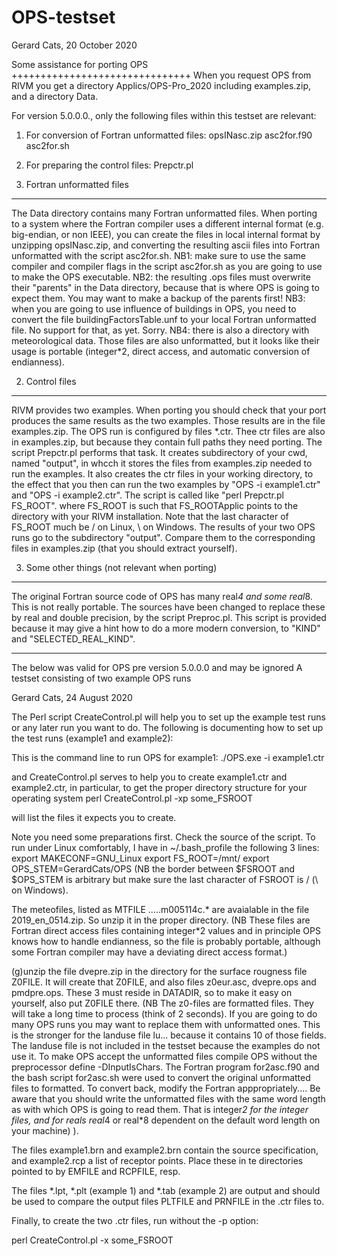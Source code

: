 # OPS-testset

Gerard Cats, 20 October 2020

Some assistance for porting OPS
+++++++++++++++++++++++++++++++
When you request OPS from RIVM you get a directory Applics/OPS-Pro_2020
including examples.zip, and a directory Data.

For version 5.0.0.0., only the following files within this testset are relevant:
1. For conversion of Fortran unformatted files:
opsINasc.zip asc2for.f90 asc2for.sh
2. For preparing the control files:
Prepctr.pl

1. Fortran unformatted files
----------------------------
The Data directory contains many Fortran unformatted files. When porting
to a system where the Fortran compiler uses a different internal format
(e.g. big-endian, or non IEEE), you can create the files in local internal
format by unzipping opsINasc.zip, and converting the resulting ascii files
into Fortran unformatted with the script asc2for.sh.
NB1: make sure to use the same compiler and compiler flags in the script asc2for.sh
as you are going to use to make the OPS executable.
NB2: the resulting .ops files must overwrite their "parents" in the
Data directory, because that is where OPS is going to expect them. You
may want to make a backup of the parents first!
NB3: when you are going to use influence of buildings in OPS, you need to
convert the file buildingFactorsTable.unf to your local Fortran unformatted file.
No support for that, as yet. Sorry.
NB4: there is also a directory with meteorological data. Those files are
also unformatted, but it looks like their usage is portable (integer*2,
direct access, and automatic conversion of endianness).

2. Control files
----------------
RIVM provides two examples. When porting you should check that your port
produces the same results as the two examples. Those results are in the
file examples.zip.
The OPS run is configured by files *.ctr. Thee ctr files are also in examples.zip, but
because they contain full paths they need porting. The script Prepctr.pl
performs that task. It creates subdirectory of your cwd, named "output", in whcch
it stores the files from examples.zip needed to run the examples. It also
creates the ctr files in your working directory, to the effect that you then
can run the two examples by "OPS -i example1.ctr" and "OPS -i example2.ctr".
The script is called like
"perl Prepctr.pl FS_ROOT".
where FS_ROOT is such that FS_ROOTApplic points to the directory with your
RIVM installation. Note that the last character of FS_ROOT much be / on Linux,
\ on Windows.
The results of your two OPS runs go to the subdirectory "output". Compare them
to the corresponding files in examples.zip (that you should extract yourself).

3. Some other things (not relevant when porting)
--------------------
The original Fortran source code of OPS has many real*4 and some real*8. This
is not really portable. The sources have been changed to replace these by
real and double precision, by the script Preproc.pl. This script is provided
because it may give a hint how to do a more modern conversion, to "KIND" and
"SELECTED_REAL_KIND".
_______________________________________________________________________________

The below was valid for OPS pre version 5.0.0.0 and may be ignored
 A testset consisting of two example OPS runs

Gerard Cats, 24 August 2020

The Perl script CreateControl.pl will help you to set up the example test
runs or any later run you want to do. The following is documenting how
to set up the test runs (example1 and example2):

This is the command line to run OPS for example1:
./OPS.exe -i example1.ctr

and CreateControl.pl serves to help you to create example1.ctr and example2.ctr,
in particular, to get the proper directory structure for your operating system
perl CreateControl.pl -xp some_FSROOT

will list the files it expects you to create.

Note you need some preparations first. Check the source of the script.
To run under Linux comfortably, I have in ~/.bash_profile the following 3 lines:
export MAKECONF=GNU_Linux
export FS_ROOT=/mnt/
export OPS_STEM=GerardCats/OPS
(NB the border between $FSROOT and $OPS_STEM is arbitrary but make sure the 
last character of FSROOT is / (\ on Windows).


The meteofiles, listed as
MTFILE 	.....m005114c.*
are avaialable in the file 2019_en_0514.zip. So unzip it in the
proper directory.
(NB These files are Fortran direct access files containing integer*2 values
and in principle OPS knows how to handle endianness, so the file is probably
portable, although some Fortran compiler may have a deviating direct access format.)

(g)unzip the file dvepre.zip in the directory for the surface rougness
file Z0FILE. It will create that Z0FILE, and also files z0eur.asc, dvepre.ops and
pmdpre.ops. These 3 must reside in DATADIR, so to make it easy on yourself, also
put Z0FILE there.
	(NB The z0-files are formatted files. They will take a long time to process
	(think of 2 seconds). If you are going to do many OPS runs you may want to
	replace them with unformatted ones. This is the stronger for the landuse
	file lu...  because it contains 10 of those fields. The landuse file is 
	not included in the testset because the examples do not use it.
	To make OPS accept the unformatted files compile OPS without the
	preprocessor define -DInputIsChars.
	The Fortran program for2asc.f90 and the bash script for2asc.sh were
	used to convert the original unformatted files to formatted. To convert
	back, modify the Fortran apppropriately....
	Be aware that you should write the unformatted files with the same word
	length as with which OPS is going to read them. That is integer*2 for
	the integer files, and for reals real*4 or real*8 dependent on the
	default word length on your machine)
	).

The files example1.brn and example2.brn contain the source specification, and
example2.rcp a list of receptor points. Place these in te directories pointed
to by EMFILE and RCPFILE, resp.

The files *.lpt, *.plt (example 1) and *.tab (example 2) are output and should
be used to compare the output files PLTFILE and PRNFILE in the .ctr files to.

Finally, to create the two .ctr files, run without the -p option:

perl CreateControl.pl -x some_FSROOT
